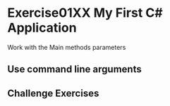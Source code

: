 # Exercise01XX My First C# Application

Work with the Main methods parameters

## Use command line arguments

## Challenge Exercises
